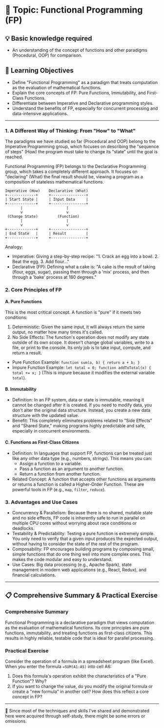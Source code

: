# 📖 Topic: Functional Programming (FP)

## 💡 Basic knowledge required

- An understanding of the concept of functions and other paradigms (Procedural, OOP) for comparison.

## 🎯 Learning Objectives

- Define "Functional Programming" as a paradigm that treats computation as the evaluation of mathematical functions.
- Explain the core concepts of FP: Pure Functions, Immutability, and First-Class Functions.
- Differentiate between Imperative and Declarative programming styles.
- Understand the benefits of FP, especially for concurrent processing and data-intensive applications.

---

### 1. A Different Way of Thinking: From "How" to "What"

The paradigms we have studied so far (Procedural and OOP) belong to the Imperative Programming group, which focuses on describing the "sequence of steps" (How) the program must take to change its "state" until the goal is reached.

Functional Programming (FP) belongs to the Declarative Programming group, which takes a completely different approach. It focuses on "declaring" (What) the final result should be, viewing a program as a composition of stateless mathematical functions.

```
Imperative (How)    Declarative (What)
+-------------+     +----------------+
| Start State |     | Input Data     |
+-------------+     +----------------+
       |                    |
       v                    v
 (Change State)         (Function)
       |                    |
       v                    v
+-------------+     +----------------+
| End State   |     | Result         |
+-------------+     +----------------+
```

Analogy:
-   Imperative: Giving a step-by-step recipe: "1. Crack an egg into a bowl. 2. Beat the egg. 3. Add flour..."
-   Declarative (FP): Defining what a cake is: "A cake is the result of taking (flour, eggs, sugar), passing them through a 'mix' process, and then through a 'bake' process at 180 degrees."

### 2. Core Principles of FP

#### A. Pure Functions

This is the most critical concept. A function is "pure" if it meets two conditions:

1.  Deterministic: Given the same input, it will always return the same output, no matter how many times it's called.
2.  No Side Effects: The function's operation does not modify any state outside of its own scope. It doesn't change global variables, write to a file, or print to the console. Its only job is to take input, compute, and return a result.

-   Pure Function Example: `function sum(a, b) { return a + b; }`
-   Impure Function Example: `let total = 0; function addToTotal(x) { total += x; }` (This is impure because it modifies the external variable `total`).

#### B. Immutability

-   Definition: In an FP system, data or state is immutable, meaning it cannot be changed after it is created. If you need to modify data, you don't alter the original data structure. Instead, you create a new data structure with the updated value.
-   Benefit: This completely eliminates problems related to "Side Effects" and "Shared State," making programs highly predictable and safe, especially in concurrent environments.

#### C. Functions as First-Class Citizens

-   Definition: In languages that support FP, functions can be treated just like any other data type (e.g., numbers, strings). This means you can:
    -   Assign a function to a variable.
    -   Pass a function as an argument to another function.
    -   Return a function from another function.
-   Related Concept: A function that accepts other functions as arguments or returns a function is called a Higher-Order Function. These are powerful tools in FP (e.g., `map`, `filter`, `reduce`).

### 3. Advantages and Use Cases

-   Concurrency & Parallelism: Because there is no shared, mutable state and no side effects, FP code is inherently safe to run in parallel on multiple CPU cores without worrying about race conditions or deadlocks.
-   Testability & Predictability: Testing a pure function is extremely simple. You only need to verify that a given input produces the expected output, without having to consider the state of the rest of the program.
-   Composability: FP encourages building programs by composing small, simple functions that do one thing well into more complex ones. This makes the code modular and easy to understand.
-   Use Cases: Big data processing (e.g., Apache Spark), state management in modern web applications (e.g., React, Redux), and financial calculations.

---

## 📋 Comprehensive Summary & Practical Exercise

### Comprehensive Summary

Functional Programming is a declarative paradigm that views computation as the evaluation of mathematical functions. Its core principles are pure functions, immutability, and treating functions as first-class citizens. This results in highly reliable, testable code that is ideal for parallel processing.

### Practical Exercise

Consider the operation of a formula in a spreadsheet program (like Excel). When you enter the formula `=SUM(A1:A5)` into cell A6:
1.  Does this formula's operation exhibit the characteristics of a "Pure Function"? Why?
2.  If you want to change the value, do you modify the original formula or create a "new formula" in another cell? How does this reflect a core concept in FP?

---

📍 Since most of the techniques and skills I've shared and demonstrated here were acquired through self-study, there might be some errors or omissions.
